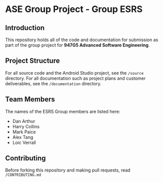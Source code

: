 # ASE Group Project - Group ESRS

## Introduction
This repository holds all of the code and documentation for submission as part of the group project for **947G5 Advanced Software Engineering**.

## Project Structure
For all source code and the Android Studio project, see the `/source` directory. For all documentation such as project plans and customer deliverables, see the `/documentation` directory.

## Team Members
The names of the ESRS Group members are listed here:

- Dan Arthur
- Harry Collins
- Mark Paice
- Alex Tang
- Loic Verrall

## Contributing
Before forking this repository and making pull requests, read `/CONTRIBUTING.md`
